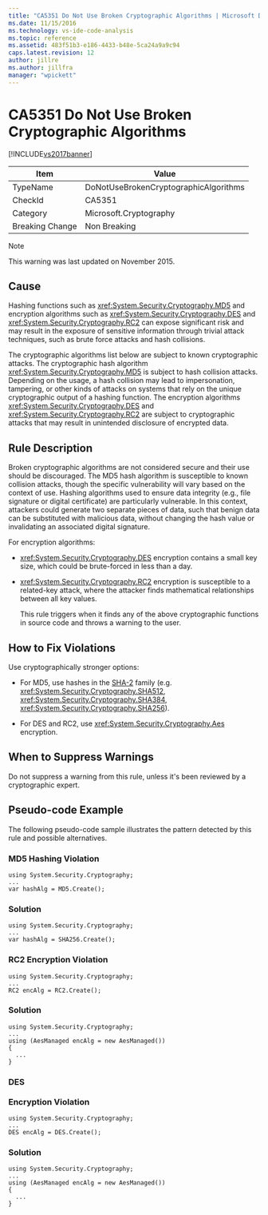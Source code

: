 ```yaml
---
title: "CA5351 Do Not Use Broken Cryptographic Algorithms | Microsoft Docs"
ms.date: 11/15/2016
ms.technology: vs-ide-code-analysis
ms.topic: reference
ms.assetid: 483f51b3-e186-4433-b48e-5ca24a9a9c94
caps.latest.revision: 12
author: jillre
ms.author: jillfra
manager: "wpickett"
---
```

# CA5351 Do Not Use Broken Cryptographic Algorithms
[!INCLUDE[vs2017banner](../includes/vs2017banner.md)]

|Item|Value|
|-|-|
|TypeName|DoNotUseBrokenCryptographicAlgorithms|
|CheckId|CA5351|
|Category|Microsoft.Cryptography|
|Breaking Change|Non Breaking|

> [!NOTE]
> This warning was last updated on November 2015.

## Cause
 Hashing functions such as <xref:System.Security.Cryptography.MD5> and encryption algorithms such as <xref:System.Security.Cryptography.DES> and <xref:System.Security.Cryptography.RC2> can expose significant risk and may result in the exposure of sensitive information through trivial attack techniques, such as brute force attacks and hash collisions.

 The cryptographic algorithms list below are subject to known cryptographic attacks. The cryptographic hash algorithm <xref:System.Security.Cryptography.MD5> is subject to hash collision attacks.  Depending on the usage, a hash collision may lead to impersonation, tampering, or other kinds of attacks on systems that rely on the unique cryptographic output of a hashing function. The encryption algorithms <xref:System.Security.Cryptography.DES> and <xref:System.Security.Cryptography.RC2> are subject to cryptographic attacks that may result in unintended disclosure of encrypted data.

## Rule Description
 Broken cryptographic algorithms are not  considered secure and their use should be discouraged. The MD5 hash algorithm is susceptible to known collision attacks, though the specific vulnerability will vary based on the context of use.  Hashing algorithms used to ensure data integrity (e.g., file signature or digital certificate) are particularly vulnerable.  In this context, attackers could generate two separate pieces of data, such that benign data can be substituted with malicious data, without changing the hash value or invalidating an associated digital signature.

 For encryption algorithms:

- <xref:System.Security.Cryptography.DES> encryption contains a small key size, which could be brute-forced in less than a day.

- <xref:System.Security.Cryptography.RC2> encryption is susceptible to a related-key attack, where the attacker finds mathematical relationships between all key values.

  This rule triggers when it finds any of the above cryptographic functions in source code and throws a warning to the user.

## How to Fix Violations
 Use cryptographically stronger options:

- For MD5, use hashes in the [SHA-2](https://msdn.microsoft.com/library/windows/desktop/aa382459.aspx) family (e.g. <xref:System.Security.Cryptography.SHA512>, <xref:System.Security.Cryptography.SHA384>, <xref:System.Security.Cryptography.SHA256>).

- For DES and RC2, use <xref:System.Security.Cryptography.Aes> encryption.

## When to Suppress Warnings
 Do not suppress a warning from this rule, unless it's been reviewed by a cryptographic expert.

## Pseudo-code Example
 The following pseudo-code sample illustrates the pattern detected by this rule and possible alternatives.

### MD5 Hashing Violation

```
using System.Security.Cryptography;
...
var hashAlg = MD5.Create();

```

### Solution

```
using System.Security.Cryptography;
...
var hashAlg = SHA256.Create();

```

### RC2 Encryption Violation

```
using System.Security.Cryptography;
...
RC2 encAlg = RC2.Create();

```

### Solution

```
using System.Security.Cryptography;
...
using (AesManaged encAlg = new AesManaged())
{
  ...
}
```

### DES <br /><br />Encryption Violation

```
using System.Security.Cryptography;
...
DES encAlg = DES.Create();

```

### Solution

```
using System.Security.Cryptography;
...
using (AesManaged encAlg = new AesManaged())
{
  ...
}
```